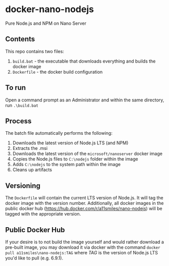 # docker-nano-nodejs
Pure Node.js and NPM on Nano Server

## Contents
This repo contains two files:
1. `build.bat` - the executable that downloads everything and builds the docker image
2. `Dockerfile` - the docker build configuration 

## To run
Open a command prompt as an Administrator and within the same directory, run `.\build.bat`

## Process
The batch file automatically performs the following:
1. Downloads the latest version of Node.js LTS (and NPM)
2. Extracts the .msi
3. Downloads the latest version of the `microsoft/nanoserver` docker image
4. Copies the Node.js files to `C:\nodejs` folder within the image
5. Adds `C:\nodejs` to the system path within the image
6. Cleans up artifacts

## Versioning
The `Dockerfile` will contain the current LTS version of Node.js. It will tag the docker image with the version number.  Additionally, all docker images in the public docker hub (https://hub.docker.com/r/a11smiles/nano-nodejs) will be tagged with the appropriate version.

## Public Docker Hub
If your desire is to not build the image yourself and would rather download a pre-built image, you may download it via docker with the command `docker pull a11smiles\nano-nodejs:TAG` where _TAG_ is the version of Node.js LTS you'd like to pull (e.g. 6.9.1).  

